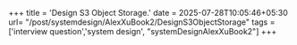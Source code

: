 +++
title = 'Design S3 Object Storage.'
date = 2025-07-28T10:05:46+05:30
url= "/post/systemdesign/AlexXuBook2/DesignS3ObjectStorage"
tags = ['interview question','system design', "systemDesignAlexXuBook2"]
+++

